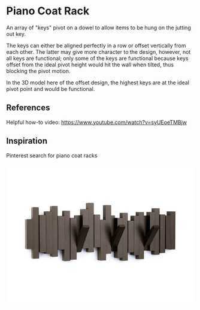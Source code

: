 # Piano Coat Rack

An array of "keys" pivot on a dowel to allow items to be hung on the jutting out key.

The keys can either be aligned perfectly in a row or offset vertically from each other. The latter may give more character to the design, however, not all keys are functional; only some of the keys are functional because keys offset from the ideal pivot height would hit the wall when tilted, thus blocking the pivot motion.

In the 3D model here of the offset design, the highest keys are at the ideal pivot point and would be functional.

## References

Helpful how-to video: https://www.youtube.com/watch?v=syUEoeTMBjw

## Inspiration

Pinterest search for piano coat racks

![Sticks Five-Hook Rack](./Images/Sticks%20Five-Hook%20Rack.jpg)
